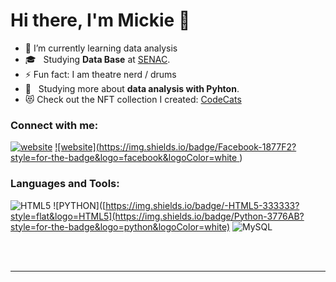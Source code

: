 # Hi there, I'm Mickie 👋 

- 🌱 I’m currently learning data analysis 
- 🎓 &nbsp; Studying **Data Base** at  <a href="https://www.sp.senac.br/">SENAC</a>.
- ⚡ Fun fact: I am theatre nerd / drums
- 🌱 &nbsp; Studying more about **data analysis with Pyhton**.
- 😻 Check out the NFT collection I created: [CodeCats](https://opensea.io/collection/codecats?search[sortAscending]=true&search[sortBy]=PRICE&search[toggles][0]=BUY_NOW)



### Connect with me:

[![website](./img/linkedin-dark.svg)]([https://linkedin.com/in/codeSTACKr#gh-dark-mode-only](https://www.linkedin.com/in/mickie-ribeiro-84b4611ba/))
[![website](https://img.shields.io/badge/Facebook-1877F2?style=for-the-badge&logo=facebook&logoColor=white
](https://www.facebook.com/mickie.daniel/))



### Languages and Tools:

  ![HTML5](https://img.shields.io/badge/-HTML5-333333?style=flat&logo=HTML5)
  ![PYTHON]([https://img.shields.io/badge/-HTML5-333333?style=flat&logo=HTML5](https://img.shields.io/badge/Python-3776AB?style=for-the-badge&logo=python&logoColor=white)
  ![MySQL](https://img.shields.io/badge/-MySQL-333333?style=flat&logo=mysql)

<br />
<br />

---
